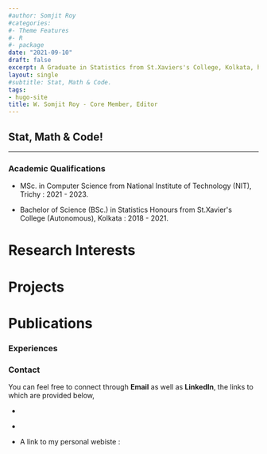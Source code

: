 ```yaml
---
#author: Somjit Roy
#categories:
#- Theme Features
#- R
#- package
date: "2021-09-10"
draft: false
excerpt: A Graduate in Statistics from St.Xaviers's College, Kolkata, having interests in Applied Probability and Statistics including Markov Chains, Design of Experiments, Machine Learning, etc.
layout: single
#subtitle: Stat, Math & Code.
tags:
- hugo-site
title: W. Somjit Roy - Core Member, Editor
---
```


## Stat, Math & Code!

---

### Academic Qualifications

* MSc. in Computer Science from National Institute of Technology (NIT), Trichy : 2021 - 2023.

* Bachelor of Science (BSc.) in Statistics Honours from St.Xavier's College (Autonomous), Kolkata : 2018 - 2021.

# Research Interests
# Projects
# Publications


### Experiences

### Contact

You can feel free to connect through **Email** as well as **LinkedIn**, the links to which are provided below,

* <a href = "https://www.linkedin.com/in/somjit-r-6b0965114/"><i class="fab fa-linkedin-in"></i></a> 

* <a href = mailto:somjit.roy2001@gmail.com><i class="fas fa-envelope"></i></a>

* A link to my personal webiste : <a href = "https://somjitroysr.netlify.app/"><i class="fas fa-blog"></i></a>